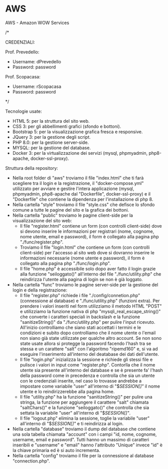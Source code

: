 # AWS
AWS - Amazon WOW Services

/*

CREDENZIALI:

Prof. Prevedello:
  - Username: dPrevedello
  - Password: password

Prof. Scopacasa:
  - Username: rScopacasa
  - Password: password
  
*/

Tecnologie usate:
  - HTML 5: per la struttura del sito web.
  - CSS 3: per gli abbellimenti grafici (sfondo e bottoni).
  - Bootstrap 5: per la visualizzazione grafica fresca e responsive.
  - JQuery 3: per la gestione degli script.
  - PHP 8.0: per la gestione server-side.
  - MYSQL: per la gestione del database.
  - Docker 3: per la virtualizzazione dei servizi (mysql, phpmyadmin, php8-apache, docker-ssl-proxy).

Struttura della repository:
  - Nella root folder di "aws" troviamo il file "index.html" che ti farà scegliere tra il login e la registrazione, il "docker-compose.yml" utilizzato per avviare e gestire l'intera applicazione (mysql, phpmyadmin, php8-apache dal "Dockerfile", docker-ssl-proxy) e il "Dockerfile" che contiene la dipendenza per l'installazione di php 8.
  - Nella cartella "style" troviamo il file "style.css" che defisce lo sfondo comune a tutte le pagine del sito e la grafica dei bottoni.
  - Nella cartella "public" troviamo le pagine client-side per la visualizzazione del sito web:
     - Il file "register.html" contiene un form (con controlli client-side) dove si devono inserire le informazioni per registrari (nome, cognome, nome utente, email e password), il form è collegato alla pagina php "./func/register.php". 
     - Troviamo il file "login.html" che contiene un form (con controlli client-side) per l'accesso al sito web dove si dovranno inserire le informazioni necessarie (nome utente e password), il form è collegato alla pagina php "./func/login.php". 
     - Il file "home.php" è accessibile solo dopo aver fatto il login grazie alla funzione "seiloggato()" all'interno del file "./func/utility.php" che reindirizza l'utente alla pagina di login se non è già loggato.
  - Nella cartella "func" troviamo le pagine server-side per la gestione del login e della registrazione:
     - Il file "register.php" richiede i file "./config/connetion.php" (connessione al database) e "./func/utility.php" (funzioni extra). Per prendere i valori inseriti nel form utilizziamo il metodo HTML "POST" e utilizziamo la funzione nativa di php "mysqli_real_escape_string()" che converte i caratteri speciali in backslash e la funzione "sanitizeString()" da "./func/utility.php" per pulire l'input ricevuto. All'inizio controlliamo che siano stati accettati i termini e le condizioni e subito dopo controlliamo che il nome utente o l'email non siano già state utilizzate per qualche altro account. Se non sono state usate allora si protegge la password facendo l'hash tra se stessa e un carattere "salt" con l'algoritmo "ripemd160" e, si va ad eseguire l'inserimento all'interno del deatabase dei dati dell'utente. 
     - Il file "login.php" inizializza la sessione e richiede gli stessi file e pulisce i valori in input come "register.php". Contorlla che il nome utente sia presente all'interno del database e se è presente fa' l'hash della password come in precedenza e controlla che sia un utente con le credenziali inserite, nel caso lo trovasse andrebbe a impostare come variabile "user" all'interno di "$_SESSION[]"_ il nome utente e lo reindirizzerebbe alla pagina home.
     - Il file "utility.php" ha la funzione "sanitizeString()" per pulire una stringa, la funzione per aggiungere il carattere "salt" chiamata "saltChars()" e la funzione "seiloggato()" che controlla che sia settata la variabile "user" all'interno di "$_SESSION[]"_.
     - Il file "logout.php" elimina la sessione, toglie la variabile "user" all'interno di "$_SESSION[]"_ e ti reindirizza al login.
  - Nella cartella "database" troviamo il dump del database che contiene una sola tabella chiamata "account" con i campi "id, nome, cognome, username, email e password". Tutti hanno un massimo di caratteri inseribili e "username" e "email" hanno l'attributo "Unique" invece "id" è la chiave primaria ed è si auto incrementa.
  - Nella cartella "config" troviamo il file per la connessione al database "connection.php".
